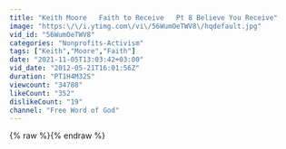 ```yaml
---
title: "Keith Moore   Faith to Receive   Pt 8 Believe You Receive"
image: "https:\/\/i.ytimg.com\/vi\/56WumOeTWV8\/hqdefault.jpg"
vid_id: "56WumOeTWV8"
categories: "Nonprofits-Activism"
tags: ["Keith","Moore","Faith"]
date: "2021-11-05T13:03:42+03:00"
vid_date: "2012-05-21T16:01:56Z"
duration: "PT1H4M32S"
viewcount: "34788"
likeCount: "352"
dislikeCount: "19"
channel: "Free Word of God"
---
```

{% raw %}{% endraw %}

